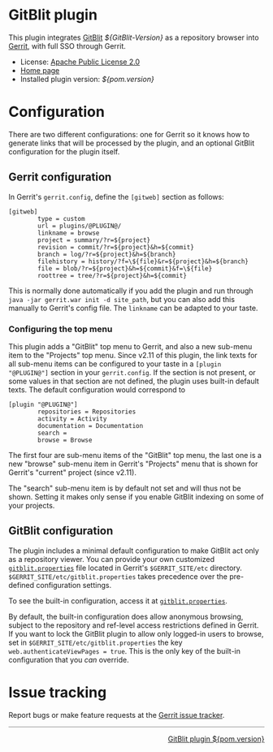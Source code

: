 # GitBlit plugin

This plugin integrates [GitBlit](https://github.com/gitblit/gitblit) _${GitBlit-Version}_ as a repository browser into [Gerrit](https://code.google.com/p/gerrit/),
with full SSO through Gerrit.

* License: [Apache Public License 2.0](http://www.apache.org/licenses/LICENSE-2.0)
* [Home page](https://gerrit.googlesource.com/plugins/gitblit/+/refs/heads/master/README.md)
* Installed plugin version: _${pom.version}_

# Configuration

There are two different configurations: one for Gerrit so it knows how to generate links that will be processed by the plugin, and
an optional GitBlit configuration for the plugin itself.

## Gerrit configuration

In Gerrit's `gerrit.config`, define the `[gitweb]` section as follows:

	[gitweb]
	        type = custom
	        url = plugins/@PLUGIN@/
	        linkname = browse
	        project = summary/?r=${project}
	        revision = commit/?r=${project}&h=${commit}
	        branch = log/?r=${project}&h=${branch}
	        filehistory = history/?f=\${file}&r=${project}&h=${branch}
	        file = blob/?r=${project}&h=${commit}&f=\${file}
	        roottree = tree/?r=${project}&h=${commit}

This is normally done automatically if you add the plugin and run through `java -jar gerrit.war init -d site_path`, but you can also
add this manually to Gerrit's config file. The `linkname` can be adapted to your taste.

### Configuring the top menu

This plugin adds a "GitBlit" top menu to Gerrit, and also a new sub-menu item to the "Projects" top menu. Since v2.11 of this plugin, the link
texts for all sub-menu items can be configured to your taste in a `[plugin "@PLUGIN@"]` section in your `gerrit.config`. If the section is not present,
or some values in that section are not defined, the plugin uses built-in default texts. The default configuration would correspond to

	[plugin "@PLUGIN@"]
	        repositories = Repositories
	        activity = Activity
	        documentation = Documentation
	        search =
	        browse = Browse

The first four are sub-menu items of the "GitBlit" top menu, the last one is a new "browse" sub-menu item in Gerrit's "Projects" menu that is shown
for Gerrit's "current" project (since v2.11).

The "search" sub-menu item is by default not set and will thus not be shown. Setting it makes only sense if you enable GitBlit indexing on some of
your projects.

## GitBlit configuration

The plugin includes a minimal default configuration to make GitBlit act only as a repository viewer. You can provide your own
customized [`gitblit.properties`](http://gitblit.com/properties.html) file located in Gerrit's `$GERRIT_SITE/etc` directory.
`$GERRIT_SITE/etc/gitblit.properties` takes precedence over the pre-defined configuration settings.

To see the built-in configuration, access it at [`gitblit.properties`](@URL@plugins/@PLUGIN@/static/gitblit.properties).

By default, the built-in configuration does allow anonymous browsing, subject to the repository and ref-level access restrictions defined in Gerrit.
If you want to lock the GitBlit plugin to allow only logged-in users to browse, set in `$GERRIT_SITE/etc/gitblit.properties` the key
`web.authenticateViewPages = true`. This is the only key of the built-in configuration that you _can_ override.

# Issue tracking

Report bugs or make feature requests at the [Gerrit issue tracker](https://code.google.com/p/gerrit/issues/list).

<hr style="color: #C0C0C0; background-color: #C0C0C0; border-color: #C0C0C0; height: 2px;" />
<div style="float:right;">
<a href="https://gerrit-review.googlesource.com/#/admin/projects/plugins/gitblit,dashboards" target="_blank">GitBlit plugin ${pom.version}</a>
</div>